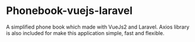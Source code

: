 # Phonebook-vuejs-laravel
 A simplified phone book which made with VueJs2 and Laravel. Axios library is also included for make this application simple, fast and flexible.
